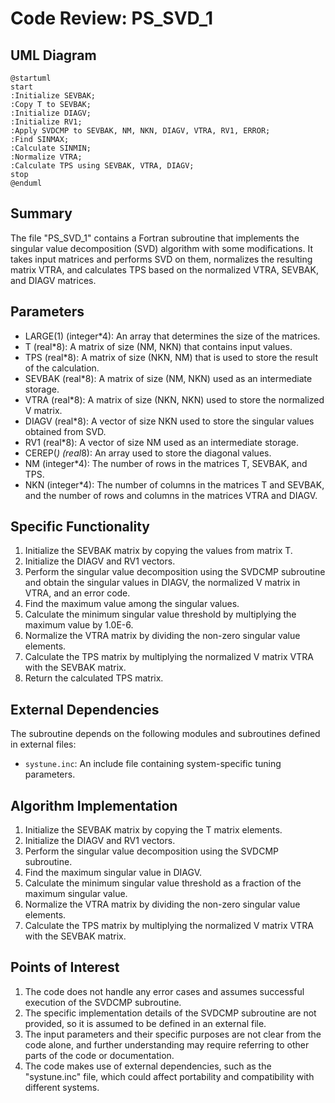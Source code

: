 # Code Review: PS_SVD_1

## UML Diagram

```
@startuml
start
:Initialize SEVBAK;
:Copy T to SEVBAK;
:Initialize DIAGV;
:Initialize RV1;
:Apply SVDCMP to SEVBAK, NM, NKN, DIAGV, VTRA, RV1, ERROR;
:Find SINMAX;
:Calculate SINMIN;
:Normalize VTRA;
:Calculate TPS using SEVBAK, VTRA, DIAGV;
stop
@enduml
```

## Summary

The file "PS_SVD_1" contains a Fortran subroutine that implements the singular value decomposition (SVD) algorithm with some modifications. It takes input matrices and performs SVD on them, normalizes the resulting matrix VTRA, and calculates TPS based on the normalized VTRA, SEVBAK, and DIAGV matrices.

## Parameters

- LARGE(1) (integer*4): An array that determines the size of the matrices.
- T (real*8): A matrix of size (NM, NKN) that contains input values.
- TPS (real*8): A matrix of size (NKN, NM) that is used to store the result of the calculation.
- SEVBAK (real*8): A matrix of size (NM, NKN) used as an intermediate storage.
- VTRA (real*8): A matrix of size (NKN, NKN) used to store the normalized V matrix.
- DIAGV (real*8): A vector of size NKN used to store the singular values obtained from SVD.
- RV1 (real*8): A vector of size NM used as an intermediate storage.
- CEREP(*) (real*8): An array used to store the diagonal values.
- NM (integer*4): The number of rows in the matrices T, SEVBAK, and TPS.
- NKN (integer*4): The number of columns in the matrices T and SEVBAK, and the number of rows and columns in the matrices VTRA and DIAGV.

## Specific Functionality

1. Initialize the SEVBAK matrix by copying the values from matrix T.
2. Initialize the DIAGV and RV1 vectors.
3. Perform the singular value decomposition using the SVDCMP subroutine and obtain the singular values in DIAGV, the normalized V matrix in VTRA, and an error code.
4. Find the maximum value among the singular values.
5. Calculate the minimum singular value threshold by multiplying the maximum value by 1.0E-6.
6. Normalize the VTRA matrix by dividing the non-zero singular value elements.
7. Calculate the TPS matrix by multiplying the normalized V matrix VTRA with the SEVBAK matrix.
8. Return the calculated TPS matrix.

## External Dependencies

The subroutine depends on the following modules and subroutines defined in external files:

- `systune.inc`: An include file containing system-specific tuning parameters.

## Algorithm Implementation

1. Initialize the SEVBAK matrix by copying the T matrix elements.
2. Initialize the DIAGV and RV1 vectors.
3. Perform the singular value decomposition using the SVDCMP subroutine.
4. Find the maximum singular value in DIAGV.
5. Calculate the minimum singular value threshold as a fraction of the maximum singular value.
6. Normalize the VTRA matrix by dividing the non-zero singular value elements.
7. Calculate the TPS matrix by multiplying the normalized V matrix VTRA with the SEVBAK matrix.

## Points of Interest

1. The code does not handle any error cases and assumes successful execution of the SVDCMP subroutine.
2. The specific implementation details of the SVDCMP subroutine are not provided, so it is assumed to be defined in an external file.
3. The input parameters and their specific purposes are not clear from the code alone, and further understanding may require referring to other parts of the code or documentation.
4. The code makes use of external dependencies, such as the "systune.inc" file, which could affect portability and compatibility with different systems.
